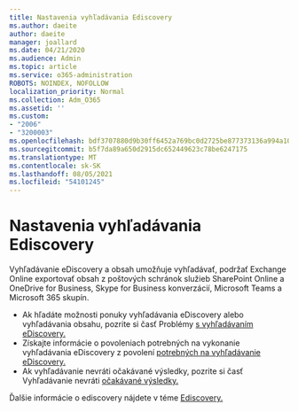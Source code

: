 ```yaml
---
title: Nastavenia vyhľadávania Ediscovery
ms.author: daeite
author: daeite
manager: joallard
ms.date: 04/21/2020
ms.audience: Admin
ms.topic: article
ms.service: o365-administration
ROBOTS: NOINDEX, NOFOLLOW
localization_priority: Normal
ms.collection: Adm_O365
ms.assetid: ''
ms.custom:
- "2006"
- "3200003"
ms.openlocfilehash: bdf3707880d9b30ff6452a769bc0d2725be877373136a994a108e92d56d7b577
ms.sourcegitcommit: b5f7da89a650d2915dc652449623c78be6247175
ms.translationtype: MT
ms.contentlocale: sk-SK
ms.lasthandoff: 08/05/2021
ms.locfileid: "54101245"
---
```

# <a name="ediscovery-settings"></a>Nastavenia vyhľadávania Ediscovery

Vyhľadávanie eDiscovery a obsah umožňuje vyhľadávať, podržať Exchange Online exportovať obsah z poštových schránok služieb SharePoint Online a OneDrive for Business, Skype for Business konverzácií, Microsoft Teams a Microsoft 365 skupín.

- Ak hľadáte možnosti ponuky vyhľadávania eDiscovery alebo vyhľadávania obsahu, pozrite si časť Problémy [s vyhľadávaním eDiscovery.](https://docs.microsoft.com/alchemyinsights/ediscovery-issues)
- Získajte informácie o povoleniach potrebných na vykonanie vyhľadávania eDiscovery z povolení [potrebných na vyhľadávanie eDiscovery.](https://docs.microsoft.com/alchemyinsights/permissions-required-for-ediscovery-searches)
- Ak vyhľadávanie nevráti očakávané výsledky, pozrite si časť Vyhľadávanie nevráti [očakávané výsledky.](https://docs.microsoft.com/alchemyinsights/search-not-returning-expected-results)

Ďalšie informácie o ediscovery nájdete v téme [Ediscovery.](https://docs.microsoft.com/microsoft-365/compliance/ediscovery)

